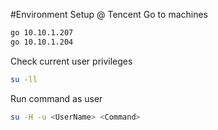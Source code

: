 #Environment Setup @ Tencent
Go to machines
```bash
go 10.10.1.207
go 10.10.1.204
```
Check current user privileges
```bash
su -ll
```
Run command as user
```bash
su -H -u <UserName> <Command>
```

